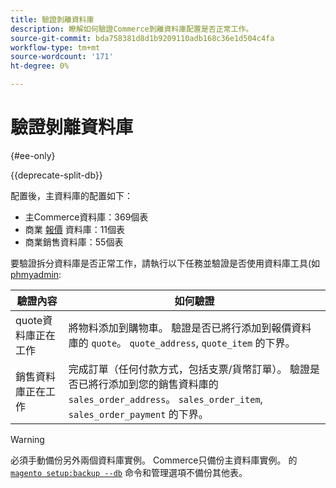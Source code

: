 ```yaml
---
title: 驗證剝離資料庫
description: 瞭解如何驗證Commerce剝離資料庫配置是否正常工作。
source-git-commit: bda758381d8d1b9209110adb168c36e1d504c4fa
workflow-type: tm+mt
source-wordcount: '171'
ht-degree: 0%

---
```



# 驗證剝離資料庫

{#ee-only}

{{deprecate-split-db}}

配置後，主資料庫的配置如下：

- 主Commerce資料庫：369個表
- 商業 [報價](https://glossary.magento.com/quote) 資料庫：11個表
- 商業銷售資料庫：55個表

要驗證拆分資料庫是否正常工作，請執行以下任務並驗證是否使用資料庫工具(如 [phmyadmin](https://devdocs.magento.com/guides/v2.4/install-gde/prereq/optional.html#install-optional-phpmyadmin):

| 驗證內容 | 如何驗證 |
| -------------- | ------------- |
| quote資料庫正在工作 | 將物料添加到購物車。 驗證是否已將行添加到報價資料庫的 `quote`。 `quote_address`, `quote_item` 的下界。 |
| 銷售資料庫正在工作 | 完成訂單（任何付款方式，包括支票/貨幣訂單）。 驗證是否已將行添加到您的銷售資料庫的 `sales_order_address`。 `sales_order_item`, `sales_order_payment` 的下界。 |

>[!WARNING]
>
>必須手動備份另外兩個資料庫實例。 Commerce只備份主資料庫實例。 的 [`magento setup:backup --db`](https://devdocs.magento.com/guides/v2.4/install-gde/install/cli/install-cli-backup.html) 命令和管理選項不備份其他表。
